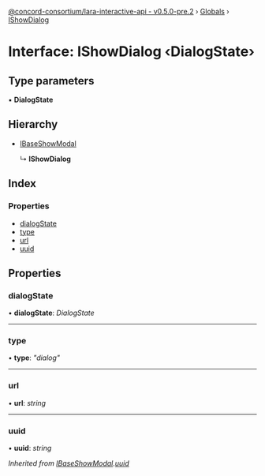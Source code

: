 [@concord-consortium/lara-interactive-api - v0.5.0-pre.2](../README.md) › [Globals](../globals.md) › [IShowDialog](ishowdialog.md)

# Interface: IShowDialog ‹**DialogState**›

## Type parameters

▪ **DialogState**

## Hierarchy

* [IBaseShowModal](ibaseshowmodal.md)

  ↳ **IShowDialog**

## Index

### Properties

* [dialogState](ishowdialog.md#dialogstate)
* [type](ishowdialog.md#type)
* [url](ishowdialog.md#url)
* [uuid](ishowdialog.md#uuid)

## Properties

###  dialogState

• **dialogState**: *DialogState*

___

###  type

• **type**: *"dialog"*

___

###  url

• **url**: *string*

___

###  uuid

• **uuid**: *string*

*Inherited from [IBaseShowModal](ibaseshowmodal.md).[uuid](ibaseshowmodal.md#uuid)*
